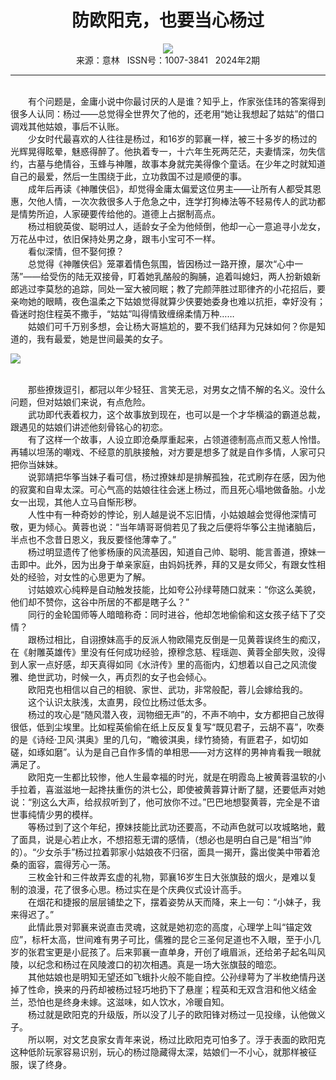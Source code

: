 # <center>防欧阳克，也要当心杨过</center>

<div align=center><img src="http://fslib.vip.qikan.cn/img.ashx?key=%d7%f7%d5%df%a3%ba%e3%c6%ea%cf"></div>

<center>来源：意林   ISSN号：1007-3841   2024年2期</center>

* * *

<br>　　有个问题是，金庸小说中你最讨厌的人是谁？知乎上，作家张佳玮的答案得到很多人认同：杨过——总觉得全世界欠了他的，还老用“她让我想起了姑姑”的借口调戏其他姑娘，事后不认账。  
　　少女时代最喜欢的人往往是杨过，和16岁的郭襄一样，被三十多岁的杨过的光辉晃得眩晕，魅惑得醉了。他执着专一，十六年生死两茫茫，夫妻情深，勿失信约，古墓与绝情谷，玉蜂与神雕，故事本身就完美得像个童话。在少年之时就知道自己的最爱，然后一生围绕于此，立功救国不过是顺便的事。  
　　成年后再读《神雕侠侣》，却觉得金庸太偏爱这位男主——让所有人都受其恩惠，欠他人情，一次次救很多人于危急之中，连学打狗棒法等不轻易传人的武功都是情势所迫，人家硬要传给他的。道德上占据制高点。  
　　杨过相貌英俊、聪明过人，适龄女子全为他倾倒，他却一心一意追寻小龙女，万花丛中过，依旧保持处男之身，跟韦小宝可不一样。  
　　看似深情，但不娶何撩？  
　　总觉得《神雕侠侣》笼罩着情色氛围，皆因杨过一路开撩，屡次“心中一荡”——给受伤的陆无双接骨，盯着她乳酪般的胸脯，追着叫媳妇，两人扮新娘新郎逃过李莫愁的追踪，同处一室大被同眠；教了完颜萍胜过耶律齐的小花招后，要亲吻她的眼睛，夜色温柔之下姑娘觉得就算少侠要她委身也难以抗拒，幸好没有；昏迷时抱住程英不撒手，“姑姑”叫得情致缠绵柔情万种……  
　　姑娘们可千万别多想，会让杨大哥尴尬的，要不我们结拜为兄妹如何？你是知道的，我有最爱，她是世间最美的女子。

![](http://img.resource.qikan.cn/markvip/qkimages/yili/yili202402/yili20240245-1-l.jpg)

  
<br>　　那些撩拨逗引，都冠以年少轻狂、言笑无忌，对男女之情不解的名义。没什么问题，但对姑娘们来说，有点危险。  
　　武功即代表着权力，这个故事放到现在，也可以是一个才华横溢的霸道总裁，跟遇见的姑娘们讲述他刻骨铭心的初恋。  
　　有了这样一个故事，人设立即沧桑厚重起来，占领道德制高点而又惹人怜惜。再辅以坦荡的嘲戏、不经意的肌肤接触，对方要是想多了就是自作多情，人家可只把你当妹妹。  
　　说郭靖把华筝当妹子看可信，杨过撩妹却是排解孤独，花式刷存在感，因为他的寂寞和自卑太深。可心气高的姑娘往往会迷上杨过，而且死心塌地做备胎。小龙女一出现，其他人立马自惭形秽。  
　　人性中有一种奇妙的悖论，别人越是说不忘旧情，小姑娘越会觉得他深情可敬，更为倾心。黄蓉也说：“当年靖哥哥倘若见了我之后便将华筝公主抛诸脑后，半点也不念昔日恩义，我反要怪他薄幸了。”  
　　杨过明显遗传了他爹杨康的风流基因，知道自己帅、聪明、能言善道，撩妹一击即中。此外，因为出身于单亲家庭，由妈妈抚养，拜的又是女师父，有跟女性相处的经验，对女性的心思更为了解。  
　　讨姑娘欢心纯粹是自动触发技能，比如夸公孙绿萼随口就来：“你这么美貌，他们却不赞你，这谷中所居的不都是瞎子么？”  
　　同行的金轮国师等人暗暗称奇：同时进谷，他却怎地偷偷和这女孩子结下了交情？  
　　跟杨过相比，自诩撩妹高手的反派人物欧陽克反倒是一见黄蓉误终生的痴汉，在《射雕英雄传》里没有任何成功经验，撩穆念慈、程瑶迦、黄蓉全部失败，没得到人家一点好感，却天真得如同《水浒传》里的高衙内，幻想着以自己之风流俊雅、绝世武功，时候一久，再贞烈的女子也会倾心。  
　　欧阳克也相信以自己的相貌、家世、武功，非常般配，蓉儿会嫁给我的。  
　　这个认识太肤浅，太直男，段位比杨过低太多。  
　　杨过的攻心是“随风潜入夜，润物细无声”的，不声不响中，女方都把自己放得很低，低到尘埃里。比如程英偷偷在纸上反反复复写“既见君子，云胡不喜”，吹奏的是《诗经·卫风·淇奥》里的几句，“瞻彼淇奥，绿竹猗猗，有匪君子，如切如磋，如琢如磨”。认为是自己自作多情的单相思——对方这样的男神肯看我一眼就满足了。  
　　欧阳克一生都比较惨，他人生最幸福的时光，就是在明霞岛上被黄蓉温软的小手拉着，喜滋滋地一起搀扶重伤的洪七公，即使被黄蓉算计断了腿，还要低声对她说：“别这么大声，给叔叔听到了，他可放你不过。”巴巴地想娶黄蓉，完全是不谙世事纯情少男的模样。  
　　等杨过到了这个年纪，撩妹技能比武功还要高，不动声色就可以攻城略地，戴了面具，说是心若止水，不想招惹无谓的感情，（想必也是明白自己是“相当”帅的）。“少女杀手”杨过拉着郭家小姑娘夜不归宿，面具一揭开，露出俊美中带着沧桑的面容，震得芳心一荡。  
　　三枚金针和三件故弄玄虚的礼物，郭襄16岁生日大张旗鼓的烟火，是难以复制的浪漫，花了很多心思。杨过实在是个庆典仪式设计高手。  
　　在烟花和捷报的层层铺垫之下，摆着姿势从天而降，来上一句：“小妹子，我来得迟了。”  
　　此情此景对郭襄来说直击灵魂，这就是她初恋的高度，心理学上叫“锚定效应”，标杆太高，世间难有男子可比，儒雅的昆仑三圣何足道也不入眼，至于小几岁的张君宝更是小屁孩了。后来郭襄一直单身，开创了峨眉派，还给弟子起名叫风陵，以纪念和杨过在风陵渡口的初次相遇。真是一场大张旗鼓的暗恋。  
　　其他姑娘也是明知无望还如飞蛾扑火般不能自控。公孙绿萼为了半枚绝情丹送掉了性命，换来的丹药却被杨过轻巧地扔下了悬崖；程英和无双含泪和他义结金兰，恐怕也是终身未嫁。这滋味，如人饮水，冷暖自知。  
　　杨过就是欧阳克的升级版，所以没了儿子的欧阳锋对杨过一见投缘，认他做义子。  
　　所以啊，对文艺良家女青年来说，杨过比欧阳克可怕多了。浮于表面的欧阳克这种低阶玩家容易识别，玩心的杨过隐藏得太深，姑娘们一不小心，就那样被征服，误了终身。
